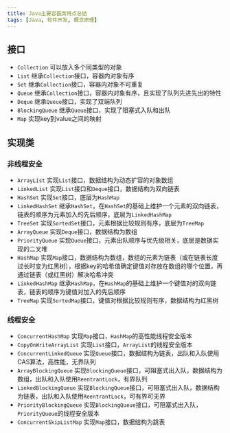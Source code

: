 ```yaml
---
title: Java主要容器类特点总结
tags: [Java, 软件开发, 概念原理]
---
```


## 接口

* `Collection`  可以放入多个同类型的对象
* `List` 继承`Collection`接口，容器内对象有序
* `Set` 继承`Collection`接口，容器内对象不可重复
* `Queue` 继承`Collection`接口，容器内对象有序，且实现了队列先进先出的特性
* `Deque` 继承`Queue`接口，实现了双端队列
* `BlockingQueue` 继承`Queue`接口，实现了阻塞式入队和出队
* `Map` 实现key到value之间的映射

## 实现类

### 非线程安全

* `ArrayList` 实现`List`接口，数据结构为动态扩容的对象数组
* `LinkedList` 实现`List`接口和`Deque`接口，数据结构为双向链表
* `HashSet` 实现`Set`接口，底层为`HashMap`
* `LinkedHashSet` 继承`HashSet`，在`HashSet`的基础上维护一个元素的双向链表，链表的顺序为元素加入的先后顺序，底层为`LinkedHashMap`
* `TreeSet` 实现`SortedSet`接口，元素根据比较规则有序，底层为`TreeMap`
* `ArrayQueue` 实现`Deque`接口，数据结构为数组
* `PriorityQueue` 实现`Queue`接口，元素出队顺序与优先级相关，底层是数据实现的二叉堆
* `HashMap` 实现`Map`接口，数据结构为数组，数组的元素为链表（或在链表长度过长时变为红黑树），根据key的哈希值确定键值对存放在数组的哪个位置，再通过链表（或红黑树）解决哈希冲突
* `LinkedHashMap` 继承`HashMap`，在`HashMap`的基础上维护一个键值对的双向链表，链表的顺序为键值对加入的先后顺序
* `TreeMap` 实现`SortedMap`接口，键值对根据比较规则有序，数据结构为红黑树

### 线程安全

* `ConcurrentHashMap` 实现`Map`接口，`HashMap`的高性能线程安全版本
* `CopyOnWriteArrayList` 实现`List`接口，`ArrayList`的线程安全版本
* `ConcurrentLinkedQueue`  实现`Queue`接口，数据结构为链表，出队和入队使用CAS算法，高性能，无界队列
* `ArrayBlockingQueue`  实现`BlockingQueue`接口，可阻塞式出入队，数据结构为数组，出队和入队使用`ReentrantLock`，有界队列
* `LinkedBlockingQueue`  实现`BlockingQueue`接口，可阻塞式出入队，数据结构为链表，出队和入队使用`ReentrantLock`，可有界可无界
* `PriorityBlockingQueue` 实现`BlockingQueue`接口，可阻塞式出入队，`PriorityQueue`的线程安全版本
* `ConcurrentSkipListMap` 实现`Map`接口，数据结构为跳表
